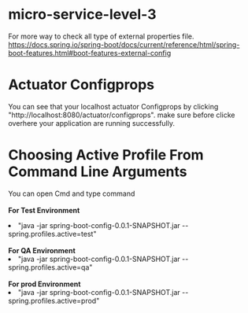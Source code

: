 # micro-service-level-3
For more way to check all type of external properties file. https://docs.spring.io/spring-boot/docs/current/reference/html/spring-boot-features.html#boot-features-external-config
# Actuator Configprops
You can see that your localhost actuator Configprops by clicking "http://localhost:8080/actuator/configprops". make sure before clicke overhere your application are running successfully. 
# Choosing Active Profile From Command Line Arguments
You can open Cmd and type command<br><br>
<b>For Test Environment</b>
<li>"java -jar spring-boot-config-0.0.1-SNAPSHOT.jar --spring.profiles.active=test"</li><br>
<b>For QA Environment</b>
<li>"java -jar spring-boot-config-0.0.1-SNAPSHOT.jar --spring.profiles.active=qa"</li><br>
<b>For prod Environment</b>
<li>"java -jar spring-boot-config-0.0.1-SNAPSHOT.jar --spring.profiles.active=prod"</li><br>

